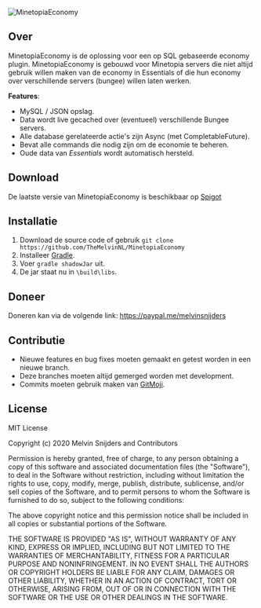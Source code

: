 ![MinetopiaEconomy](https://img.themelvin.nl/8kffg.png)

## Over
MinetopiaEconomy is de oplossing voor een op SQL gebaseerde economy plugin. MinetopiaEconomy is gebouwd voor Minetopia servers die niet altijd gebruik willen maken van de economy in Essentials of die hun economy over verschillende servers (bungee) willen laten werken.

__Features__:
* MySQL / JSON opslag.
* Data wordt live gecached over (eventueel) verschillende Bungee servers.
* Alle database gerelateerde actie's zijn Async (met CompletableFuture).
* Bevat alle commands die nodig zijn om de economie te beheren.
* Oude data van *Essentials* wordt automatisch hersteld.

## Download
De laatste versie  van MinetopiaEconomy is beschikbaar op [Spigot](https://www.spigotmc.org/resources/minetopiaeconomy.53610/)

## Installatie
1. Download de source code of gebruik `git clone https://github.com/TheMelvinNL/MinetopiaEconomy`
2. Installeer [Gradle](https://gradle.org/).
3. Voer `gradle shadowJar` uit.
4. De jar staat nu in `\build\libs`.

## Doneer
Doneren kan via de volgende link: https://paypal.me/melvinsnijders

## Contributie
* Nieuwe features en bug fixes moeten gemaakt en getest worden in een nieuwe branch.
* Deze branches moeten altijd gemerged worden met development.
* Commits moeten gebruik maken van [GitMoji](https://gitmoji.carloscuesta.me/).

## License
MIT License

Copyright (c) 2020 Melvin Snijders and Contributors

Permission is hereby granted, free of charge, to any person obtaining a copy
of this software and associated documentation files (the "Software"), to deal
in the Software without restriction, including without limitation the rights
to use, copy, modify, merge, publish, distribute, sublicense, and/or sell
copies of the Software, and to permit persons to whom the Software is
furnished to do so, subject to the following conditions:

The above copyright notice and this permission notice shall be included in all
copies or substantial portions of the Software.

THE SOFTWARE IS PROVIDED "AS IS", WITHOUT WARRANTY OF ANY KIND, EXPRESS OR
IMPLIED, INCLUDING BUT NOT LIMITED TO THE WARRANTIES OF MERCHANTABILITY,
FITNESS FOR A PARTICULAR PURPOSE AND NONINFRINGEMENT. IN NO EVENT SHALL THE
AUTHORS OR COPYRIGHT HOLDERS BE LIABLE FOR ANY CLAIM, DAMAGES OR OTHER
LIABILITY, WHETHER IN AN ACTION OF CONTRACT, TORT OR OTHERWISE, ARISING FROM,
OUT OF OR IN CONNECTION WITH THE SOFTWARE OR THE USE OR OTHER DEALINGS IN THE
SOFTWARE.
